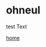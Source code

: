 # ohneul

test Text
<html>
  <head></head>
  <body>
    <a href="https://oh-neul.github.io/ohneul/">home</a>
  </body>
</html>

